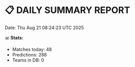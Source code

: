 📋 DAILY SUMMARY REPORT
======================
Date: Thu Aug 21 08:24:23 UTC 2025

📊 **Stats:**
- Matches today: 48
- Predictions: 288
- Teams in DB: 0
